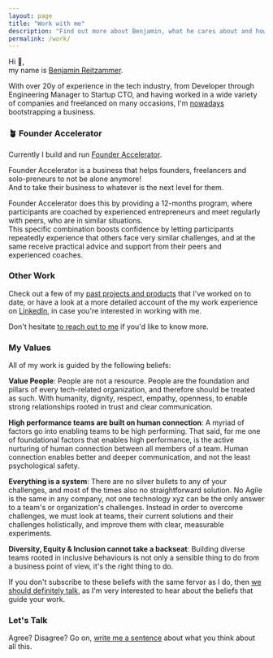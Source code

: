 ```yaml
---
layout: page
title: "Work with me"
description: "Find out more about Benjamin, what he cares about and how you can work with him."
permalink: /work/
---
```


Hi 👋,  
my name is [Benjamin Reitzammer](about).

With over 20y of experience in the tech industry, from Developer through Engineering Manager to Startup CTO, and having
worked in a wide variety of companies and freelanced on many occasions, I'm
[nowadays](https://www.linkedin.com/feed/update/urn:li:activity:7238803395048865792/) bootstrapping a business.


### 🪴 Founder Accelerator

Currently I build and run [Founder Accelerator](https://www.linkedin.com/company/founder-accelerator/).

Founder Accelerator is a business that helps founders, freelancers and solo-preneurs to not be alone anymore!  
And to take their business to whatever is the next level for them.  

Founder Accelerator does this by providing a 12-months program, where participants are coached by experienced
entrepreneurs and meet regularly with peers, who are in similar situations.  
This specific combination boosts confidence by letting participants repeatedly experience that others face very similar
challenges, and at the same receive practical advice and support from their peers and experienced coaches.


### Other Work

Check out a few of my [past projects and products](past-work) that I've worked on to date, or have a look at a more
detailed account of the my work experience on [LinkedIn](https://www.linkedin.com/in/benjamin-reitzammer/), in case
you're interested in working with me.

Don't hesitate [to reach out to me](/contact) if you'd like to know more.


### My Values

All of my work is guided by the following beliefs:

**Value People**: People are not a resource. People are the foundation and pillars of every tech-related organization,
and therefore should be treated as such. With humanity, dignity, respect, empathy, openness, to enable strong
relationships rooted in trust and clear communication.

**High performance teams are built on human connection**: A myriad of factors go into enabling teams to be high
performing. That said, for me one of foundational factors that enables high performance, is the active nurturing of
human connection between all members of a team. Human connection enables better and deeper communication, and not the
least psychological safety.

**Everything is a system**: There are no silver bullets to any of your challenges, and most of the times also no
straightforward solution. No Agile is the same in any company, not one technology xyz can be the only answer to a team's
or organization's challenges.  Instead in order to overcome challenges, we must look at teams, their current solutions
and their challenges holistically, and improve them with clear, measurable experiments.

**Diversity, Equity & Inclusion cannot take a backseat**: Building diverse teams rooted in inclusive behaviours is not
only a sensible thing to do from a business point of view, it's the right thing to do.

If you don't subscribe to these beliefs with the same fervor as I do, then [we should definitely talk](/contact), as I'm
very interested to hear about the beliefs that guide your work.

### Let's Talk

Agree? Disagree? Go on, [write me a sentence](/contact) about what you think about all this.
